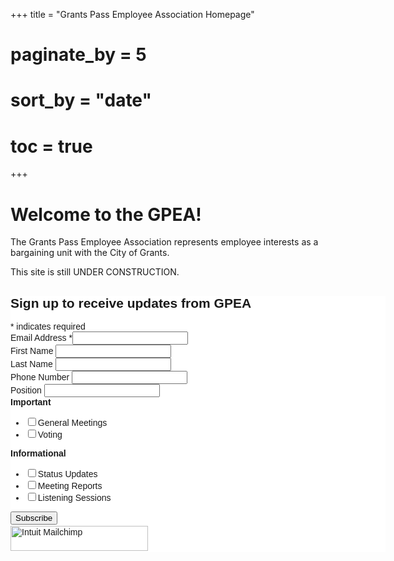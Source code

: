 +++
title = "Grants Pass Employee Association Homepage"
# paginate_by = 5
# sort_by = "date"
# toc = true
+++

# Welcome to the GPEA!

The Grants Pass Employee Association represents employee interests as a bargaining unit with the City of Grants. 

This site is still UNDER CONSTRUCTION.

<div id="mc_embed_shell">
      <link href="//cdn-images.mailchimp.com/embedcode/classic-061523.css" rel="stylesheet" type="text/css">
  <style type="text/css">
        #mc_embed_signup{background:#fff; false;clear:left; font:14px Helvetica,Arial,sans-serif; width: 600px;}
        /* Add your own Mailchimp form style overrides in your site stylesheet or in this style block.
           We recommend moving this block and the preceding CSS link to the HEAD of your HTML file. */
</style>
<div id="mc_embed_signup">
    <form action="https://github.us17.list-manage.com/subscribe/post?u=525a688e83fd505968dd4bf56&amp;id=62bad10dde&amp;f_id=0040c2e1f0" method="post" id="mc-embedded-subscribe-form" name="mc-embedded-subscribe-form" class="validate" target="_blank">
        <div id="mc_embed_signup_scroll"><h2>Sign up to receive updates from GPEA</h2>
            <div class="indicates-required"><span class="asterisk">*</span> indicates required</div>
            <div class="mc-field-group"><label for="mce-EMAIL">Email Address <span class="asterisk">*</span></label><input type="email" name="EMAIL" class="required email" id="mce-EMAIL" required="" value=""></div><div class="mc-field-group"><label for="mce-FNAME">First Name </label><input type="text" name="FNAME" class=" text" id="mce-FNAME" value=""></div><div class="mc-field-group"><label for="mce-LNAME">Last Name </label><input type="text" name="LNAME" class=" text" id="mce-LNAME" value=""></div><div class="mc-field-group"><label for="mce-PHONE">Phone Number </label><input type="text" name="PHONE" class="REQ_CSS" id="mce-PHONE" value=""></div><div class="mc-field-group"><label for="mce-MMERGE7">Position </label><input type="text" name="MMERGE7" class=" text" id="mce-MMERGE7" value=""></div><div class="mc-field-group input-group"><strong>Important </strong><ul><li><input type="checkbox" name="group[4][1]" id="mce-group[4]-4-0" value=""><label for="mce-group[4]-4-0">General Meetings</label></li><li><input type="checkbox" name="group[4][2]" id="mce-group[4]-4-1" value=""><label for="mce-group[4]-4-1">Voting</label></li></ul></div><div class="mc-field-group input-group"><strong>Informational </strong><ul><li><input type="checkbox" name="group[5][4]" id="mce-group[5]-5-0" value=""><label for="mce-group[5]-5-0">Status Updates</label></li><li><input type="checkbox" name="group[5][8]" id="mce-group[5]-5-1" value=""><label for="mce-group[5]-5-1">Meeting Reports</label></li><li><input type="checkbox" name="group[5][16]" id="mce-group[5]-5-2" value=""><label for="mce-group[5]-5-2">Listening Sessions</label></li></ul></div>
        <div id="mce-responses" class="clear foot">
            <div class="response" id="mce-error-response" style="display: none;"></div>
            <div class="response" id="mce-success-response" style="display: none;"></div>
        </div>
    <div style="position: absolute; left: -5000px;" aria-hidden="true">
        /* real people should not fill this in and expect good things - do not remove this or risk form bot signups */
        <input type="text" name="b_525a688e83fd505968dd4bf56_62bad10dde" tabindex="-1" value="">
    </div>
        <div class="optionalParent">
            <div class="clear foot">
                <input type="submit" name="subscribe" id="mc-embedded-subscribe" class="button" value="Subscribe">
                <p style="margin: 0px auto;"><a href="http://eepurl.com/i0K1ZY" title="Mailchimp - email marketing made easy and fun"><span style="display: inline-block; background-color: transparent; border-radius: 4px;"><img class="refferal_badge" src="https://digitalasset.intuit.com/render/content/dam/intuit/mc-fe/en_us/images/intuit-mc-rewards-text-dark.svg" alt="Intuit Mailchimp" style="width: 220px; height: 40px; display: flex; padding: 2px 0px; justify-content: center; align-items: center;"></span></a></p>
            </div>
        </div>
    </div>
</form>
</div>
<script type="text/javascript" src="//s3.amazonaws.com/downloads.mailchimp.com/js/mc-validate.js"></script><script type="text/javascript">(function($) {window.fnames = new Array(); window.ftypes = new Array();fnames[0]='EMAIL';ftypes[0]='email';fnames[1]='FNAME';ftypes[1]='text';fnames[2]='LNAME';ftypes[2]='text';fnames[4]='PHONE';ftypes[4]='phone';fnames[7]='MMERGE7';ftypes[7]='text';fnames[3]='ADDRESS';ftypes[3]='address';fnames[5]='BIRTHDAY';ftypes[5]='birthday';fnames[6]='COMPANY';ftypes[6]='text';}(jQuery));var $mcj = jQuery.noConflict(true);</script></div>

